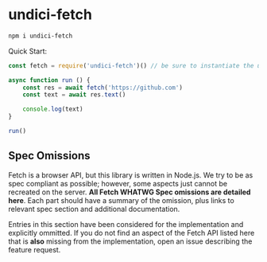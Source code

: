 # undici-fetch

```sh
npm i undici-fetch
```

Quick Start:

```js
const fetch = require('undici-fetch')() // be sure to instantiate the undici-fetch instance

async function run () {
	const res = await fetch('https://github.com')
	const text = await res.text()

	console.log(text)
}

run()
```

## Spec Omissions

Fetch is a browser API, but this library is written in Node.js. We try to be as spec compliant as possible; however, some aspects just cannot be recreated on the server. **All Fetch WHATWG Spec omissions are detailed here**. Each part should have a summary of the omission, plus links to relevant spec section and additional documentation.

Entries in this section have been considered for the implementation and explicitly ommitted. If you do not find an aspect of the Fetch API listed here that is **also** missing from the implementation, open an issue describing the feature request.